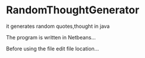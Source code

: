 # RandomThoughtGenerator
it generates random quotes,thought in java

The program is written in Netbeans...

Before using the file edit file location...
